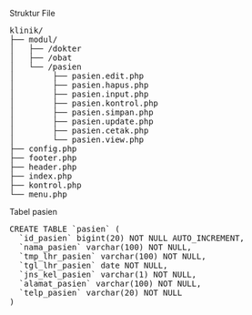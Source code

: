 Struktur File

<pre>
klinik/
├── modul/
│   ├── /dokter
│   ├── /obat
│   └── /pasien
│        ├── pasien.edit.php
│        ├── pasien.hapus.php
│        ├── pasien.input.php
│        ├── pasien.kontrol.php
│        ├── pasien.simpan.php
│        ├── pasien.update.php
│        ├── pasien.cetak.php
│        └── pasien.view.php
├── config.php
├── footer.php
├── header.php
├── index.php
├── kontrol.php
└── menu.php
</pre>

Tabel pasien
<pre>
CREATE TABLE `pasien` (
  `id_pasien` bigint(20) NOT NULL AUTO_INCREMENT,
  `nama_pasien` varchar(100) NOT NULL,
  `tmp_lhr_pasien` varchar(100) NOT NULL,
  `tgl_lhr_pasien` date NOT NULL,
  `jns_kel_pasien` varchar(1) NOT NULL,
  `alamat_pasien` varchar(100) NOT NULL,
  `telp_pasien` varchar(20) NOT NULL
)
</pre>
